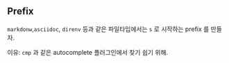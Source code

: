 
## Prefix
`markdonw`,`asciidoc`, `direnv` 등과 같은 파일타입에서는 `s` 로 시작하는 prefix 를 만들자.

이유: `cmp` 과 같은 autocomplete 플러그인에서 찾기 쉽기 위해.
